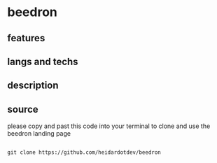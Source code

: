 # beedron 




## features


## langs and techs


##  description



##  source

please copy and past this code into your terminal to clone and use the beedron landing page

```code

git clone https://github.com/heidardotdev/beedron

```


